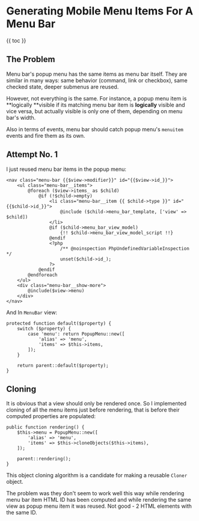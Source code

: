 # Generating Mobile Menu Items For A Menu Bar

{{ toc }}

## The Problem

Menu bar's popup menu has the same items as menu bar itself. They are similar in many ways: same behavior (command, link or checkbox), same checked state, deeper submenus are reused.

However, not everything is the same. For instance, a popup menu item is **logically **visible if its matching menu bar item is **logically** visible and vice versa, but actually visible is only one of them, depending on menu bar's width.

Also in terms of events, menu bar should catch popup menu's `menuitem` events and fire them as its own.  

## Attempt No. 1

I just reused menu bar items in the popup menu:

    <nav class="menu-bar {{$view->modifier}}" id="{{$view->id_}}">
        <ul class="menu-bar__items">
            @foreach ($view->items_ as $child)
                @if (!$child->empty)
                    <li class="menu-bar__item {{ $child->type }}" id="{{$child->id_}}">
                        @include ($child->menu_bar_template, ['view' => $child])
                    </li>
                    @if ($child->menu_bar_view_model)
                        {!! $child->menu_bar_view_model_script !!}
                    @endif
                    <?php
                        /** @noinspection PhpUndefinedVariableInspection */
                        unset($child->id_);
                    ?>
                @endif
            @endforeach
        </ul>
        <div class="menu-bar__show-more">
            @include($view->menu)
        </div>
    </nav>

And In `MenuBar` view:

    protected function default($property) {
        switch ($property) {
            case 'menu': return PopupMenu::new([
                'alias' => 'menu',
                'items' => $this->items,
            ]);
        }

        return parent::default($property);
    }

## Cloning

It is obvious that a view should only be rendered once. So I implemented cloning of all the menu items just before rendering, that is before their computed properties are populated:

    public function rendering() {
        $this->menu = PopupMenu::new([
            'alias' => 'menu',
            'items' => $this->cloneObjects($this->items),
        ]);

        parent::rendering();
    }

This object cloning algorithm is a candidate for making a reusable `Cloner` object. 
 

The problem was they don't seem to work well this way while rendering menu bar item HTML ID has been computed and while rendering the same view as popup menu item it was reused. Not good - 2 HTML elements with the same ID.

